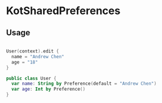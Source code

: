 # KotSharedPreferences

## Usage

```kotlin

User(context).edit {
  name = "Andrew Chen"
  age = "18"
}

public class User {
  var name: String by Preference(default = "Andrew Chen")
  var age: Int by Preference()
}
```
